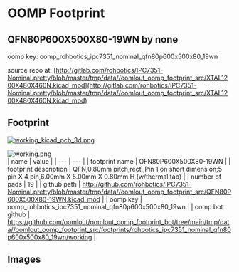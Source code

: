 # OOMP Footprint  
## QFN80P600X500X80-19WN  by none  
  
oomp key: oomp_rohbotics_ipc7351_nominal_qfn80p600x500x80_19wn  
  
source repo at: [http://gitlab.com/rohbotics/IPC7351-Nominal.pretty/blob/master/tmp/data//oomlout_oomp_footprint_src/XTAL1200X480X460N.kicad_mod](http://gitlab.com/rohbotics/IPC7351-Nominal.pretty/blob/master/tmp/data//oomlout_oomp_footprint_src/XTAL1200X480X460N.kicad_mod)  
## Footprint  
  
[![working_kicad_pcb_3d.png](working_kicad_pcb_3d_600.png)](working_kicad_pcb_3d.png)  
  
[![working.png](working_600.png)](working.png)  
| name | value | 
| --- | --- | 
| footprint name | QFN80P600X500X80-19WN | 
| footprint description | QFN,0.80mm pitch,rect.,Pin 1 on short dimension;5 pin X 4 pin,6.00mm X 5.00mm X 0.80mm H (w/thermal tab) | 
| number of pads | 19 | 
| github path | http://github.com/rohbotics/IPC7351-Nominal.pretty/blob/master/tmp/data//oomlout_oomp_footprint_src/QFN80P600X500X80-19WN.kicad_mod | 
| oomp key | oomp_rohbotics_ipc7351_nominal_qfn80p600x500x80_19wn | 
| oomp bot github | https://github.com/oomlout/oomlout_oomp_footprint_bot/tree/main/tmp/data//oomlout_oomp_footprint_src/footprints/rohbotics_ipc7351_nominal_qfn80p600x500x80_19wn/working | 
## Images  
